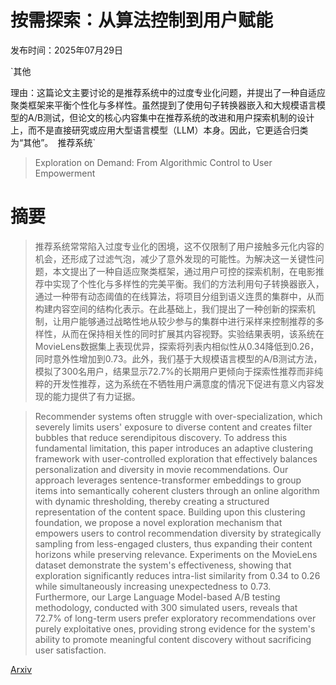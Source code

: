 # 按需探索：从算法控制到用户赋能

发布时间：2025年07月29日

`其他

理由：这篇论文主要讨论的是推荐系统中的过度专业化问题，并提出了一种自适应聚类框架来平衡个性化与多样性。虽然提到了使用句子转换器嵌入和大规模语言模型的A/B测试，但论文的核心内容集中在推荐系统的改进和用户探索机制的设计上，而不是直接研究或应用大型语言模型（LLM）本身。因此，它更适合归类为“其他”。` `推荐系统`

> Exploration on Demand: From Algorithmic Control to User Empowerment

# 摘要

> 推荐系统常常陷入过度专业化的困境，这不仅限制了用户接触多元化内容的机会，还形成了过滤气泡，减少了意外发现的可能性。为解决这一关键性问题，本文提出了一种自适应聚类框架，通过用户可控的探索机制，在电影推荐中实现了个性化与多样性的完美平衡。我们的方法利用句子转换器嵌入，通过一种带有动态阈值的在线算法，将项目分组到语义连贯的集群中，从而构建内容空间的结构化表示。在此基础上，我们提出了一种创新的探索机制，让用户能够通过战略性地从较少参与的集群中进行采样来控制推荐的多样性，从而在保持相关性的同时扩展其内容视野。实验结果表明，该系统在MovieLens数据集上表现优异，探索将列表内相似性从0.34降低到0.26，同时意外性增加到0.73。此外，我们基于大规模语言模型的A/B测试方法，模拟了300名用户，结果显示72.7%的长期用户更倾向于探索性推荐而非纯粹的开发性推荐，这为系统在不牺牲用户满意度的情况下促进有意义内容发现的能力提供了有力证据。

> Recommender systems often struggle with over-specialization, which severely limits users' exposure to diverse content and creates filter bubbles that reduce serendipitous discovery. To address this fundamental limitation, this paper introduces an adaptive clustering framework with user-controlled exploration that effectively balances personalization and diversity in movie recommendations. Our approach leverages sentence-transformer embeddings to group items into semantically coherent clusters through an online algorithm with dynamic thresholding, thereby creating a structured representation of the content space. Building upon this clustering foundation, we propose a novel exploration mechanism that empowers users to control recommendation diversity by strategically sampling from less-engaged clusters, thus expanding their content horizons while preserving relevance. Experiments on the MovieLens dataset demonstrate the system's effectiveness, showing that exploration significantly reduces intra-list similarity from 0.34 to 0.26 while simultaneously increasing unexpectedness to 0.73. Furthermore, our Large Language Model-based A/B testing methodology, conducted with 300 simulated users, reveals that 72.7% of long-term users prefer exploratory recommendations over purely exploitative ones, providing strong evidence for the system's ability to promote meaningful content discovery without sacrificing user satisfaction.

[Arxiv](https://arxiv.org/abs/2507.21884)